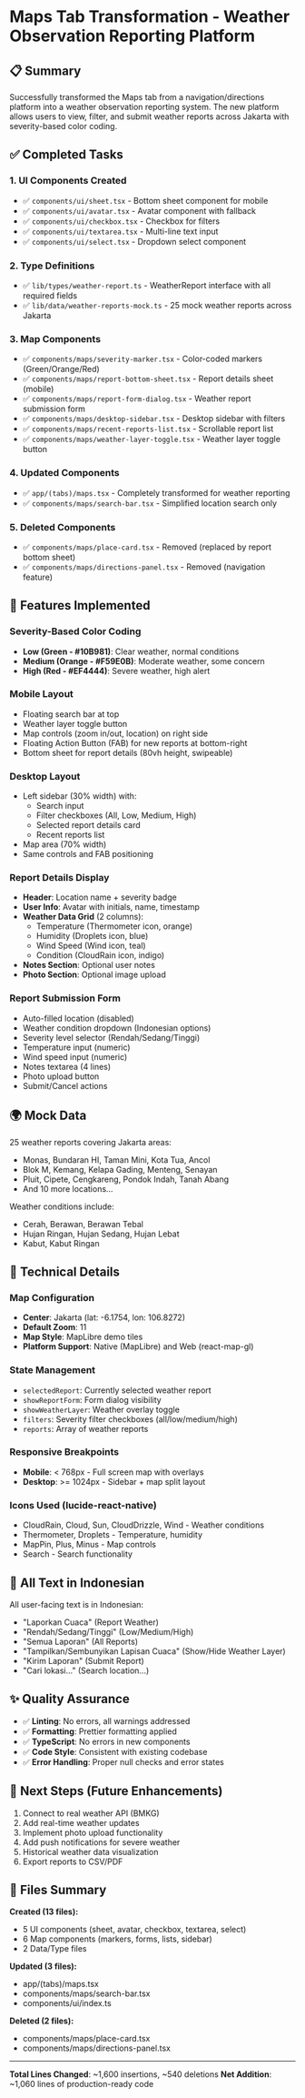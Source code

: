 # Maps Tab Transformation - Weather Observation Reporting Platform

## 📋 Summary

Successfully transformed the Maps tab from a navigation/directions platform into a weather observation reporting system. The new platform allows users to view, filter, and submit weather reports across Jakarta with severity-based color coding.

## ✅ Completed Tasks

### 1. **UI Components Created**
- ✅ `components/ui/sheet.tsx` - Bottom sheet component for mobile
- ✅ `components/ui/avatar.tsx` - Avatar component with fallback
- ✅ `components/ui/checkbox.tsx` - Checkbox for filters
- ✅ `components/ui/textarea.tsx` - Multi-line text input
- ✅ `components/ui/select.tsx` - Dropdown select component

### 2. **Type Definitions**
- ✅ `lib/types/weather-report.ts` - WeatherReport interface with all required fields
- ✅ `lib/data/weather-reports-mock.ts` - 25 mock weather reports across Jakarta

### 3. **Map Components**
- ✅ `components/maps/severity-marker.tsx` - Color-coded markers (Green/Orange/Red)
- ✅ `components/maps/report-bottom-sheet.tsx` - Report details sheet (mobile)
- ✅ `components/maps/report-form-dialog.tsx` - Weather report submission form
- ✅ `components/maps/desktop-sidebar.tsx` - Desktop sidebar with filters
- ✅ `components/maps/recent-reports-list.tsx` - Scrollable report list
- ✅ `components/maps/weather-layer-toggle.tsx` - Weather layer toggle button

### 4. **Updated Components**
- ✅ `app/(tabs)/maps.tsx` - Completely transformed for weather reporting
- ✅ `components/maps/search-bar.tsx` - Simplified location search only

### 5. **Deleted Components**
- ✅ `components/maps/place-card.tsx` - Removed (replaced by report bottom sheet)
- ✅ `components/maps/directions-panel.tsx` - Removed (navigation feature)

## 🎨 Features Implemented

### Severity-Based Color Coding
- **Low (Green - #10B981)**: Clear weather, normal conditions
- **Medium (Orange - #F59E0B)**: Moderate weather, some concern
- **High (Red - #EF4444)**: Severe weather, high alert

### Mobile Layout
- Floating search bar at top
- Weather layer toggle button
- Map controls (zoom in/out, location) on right side
- Floating Action Button (FAB) for new reports at bottom-right
- Bottom sheet for report details (80vh height, swipeable)

### Desktop Layout
- Left sidebar (30% width) with:
  - Search input
  - Filter checkboxes (All, Low, Medium, High)
  - Selected report details card
  - Recent reports list
- Map area (70% width)
- Same controls and FAB positioning

### Report Details Display
- **Header**: Location name + severity badge
- **User Info**: Avatar with initials, name, timestamp
- **Weather Data Grid** (2 columns):
  - Temperature (Thermometer icon, orange)
  - Humidity (Droplets icon, blue)
  - Wind Speed (Wind icon, teal)
  - Condition (CloudRain icon, indigo)
- **Notes Section**: Optional user notes
- **Photo Section**: Optional image upload

### Report Submission Form
- Auto-filled location (disabled)
- Weather condition dropdown (Indonesian options)
- Severity level selector (Rendah/Sedang/Tinggi)
- Temperature input (numeric)
- Wind speed input (numeric)
- Notes textarea (4 lines)
- Photo upload button
- Submit/Cancel actions

## 🌍 Mock Data

25 weather reports covering Jakarta areas:
- Monas, Bundaran HI, Taman Mini, Kota Tua, Ancol
- Blok M, Kemang, Kelapa Gading, Menteng, Senayan
- Pluit, Cipete, Cengkareng, Pondok Indah, Tanah Abang
- And 10 more locations...

Weather conditions include:
- Cerah, Berawan, Berawan Tebal
- Hujan Ringan, Hujan Sedang, Hujan Lebat
- Kabut, Kabut Ringan

## 🔧 Technical Details

### Map Configuration
- **Center**: Jakarta (lat: -6.1754, lon: 106.8272)
- **Default Zoom**: 11
- **Map Style**: MapLibre demo tiles
- **Platform Support**: Native (MapLibre) and Web (react-map-gl)

### State Management
- `selectedReport`: Currently selected weather report
- `showReportForm`: Form dialog visibility
- `showWeatherLayer`: Weather overlay toggle
- `filters`: Severity filter checkboxes (all/low/medium/high)
- `reports`: Array of weather reports

### Responsive Breakpoints
- **Mobile**: < 768px - Full screen map with overlays
- **Desktop**: >= 1024px - Sidebar + map split layout

### Icons Used (lucide-react-native)
- CloudRain, Cloud, Sun, CloudDrizzle, Wind - Weather conditions
- Thermometer, Droplets - Temperature, humidity
- MapPin, Plus, Minus - Map controls
- Search - Search functionality

## 📝 All Text in Indonesian

All user-facing text is in Indonesian:
- "Laporkan Cuaca" (Report Weather)
- "Rendah/Sedang/Tinggi" (Low/Medium/High)
- "Semua Laporan" (All Reports)
- "Tampilkan/Sembunyikan Lapisan Cuaca" (Show/Hide Weather Layer)
- "Kirim Laporan" (Submit Report)
- "Cari lokasi..." (Search location...)

## ✨ Quality Assurance

- ✅ **Linting**: No errors, all warnings addressed
- ✅ **Formatting**: Prettier formatting applied
- ✅ **TypeScript**: No errors in new components
- ✅ **Code Style**: Consistent with existing codebase
- ✅ **Error Handling**: Proper null checks and error states

## 🚀 Next Steps (Future Enhancements)

1. Connect to real weather API (BMKG)
2. Add real-time weather updates
3. Implement photo upload functionality
4. Add push notifications for severe weather
5. Historical weather data visualization
6. Export reports to CSV/PDF

## 📁 Files Summary

**Created (13 files):**
- 5 UI components (sheet, avatar, checkbox, textarea, select)
- 6 Map components (markers, forms, lists, sidebar)
- 2 Data/Type files

**Updated (3 files):**
- app/(tabs)/maps.tsx
- components/maps/search-bar.tsx
- components/ui/index.ts

**Deleted (2 files):**
- components/maps/place-card.tsx
- components/maps/directions-panel.tsx

---

**Total Lines Changed**: ~1,600 insertions, ~540 deletions
**Net Addition**: ~1,060 lines of production-ready code
